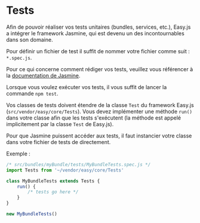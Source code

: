 # Tests

Afin de pouvoir réaliser vos tests unitaires (bundles, services, etc.), Easy.js a intégrer le framework Jasmine, qui est devenu un des incontournables dans son domaine.

Pour définir un fichier de test il suffit de nommer votre fichier comme suit : `*.spec.js`.

Pour ce qui concerne comment rédiger vos tests, veuillez vous référencer à la [documentation de Jasmine](http://jasmine.github.io).

Lorsque vous voulez exécuter vos tests, il vous suffit de lancer la commande `npm test`.

Vos classes de tests doivent étendre de la classe `Test` du framework Easy.js (`src/vendor/easy/core/Tests`).
Vous devez implémenter une méthode `run()` dans votre classe afin que les tests s'exécutent (la méthode est appelé implicitement par la classe `Test` de Easy.js).

Pour que Jasmine puissent accéder aux tests, il faut instancier votre classe dans votre fichier de tests de directement.

Exemple :

```javascript
/* src/bundles/myBundle/tests/MyBundleTests.spec.js */
import Tests from '~/vendor/easy/core/Tests'

class MyBundleTests extends Tests {
    run() {
        /* tests go here */
    }
}

new MyBundleTests()
```

